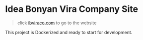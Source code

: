 # Idea Bonyan Vira Company Site

> click [ibviraco.com](https://ibviraco.co) to go to the website

This project is Dockerized and ready to start for development.